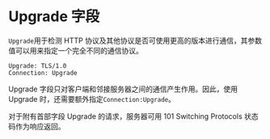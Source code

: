 # Upgrade 字段

`Upgrade`用于检测 HTTP 协议及其他协议是否可使用更高的版本进行通信，其参数值可以用来指定一个完全不同的通信协议。

```http
Upgrade: TLS/1.0
Connection: Upgrade
```

Upgrade 字段只对客户端和邻接服务器之间的通信产生作用。因此，使用 Upgrade 时，还需要额外指定`Connection:Upgrade`。

对于附有首部字段 Upgrade 的请求，服务器可用 101 Switching Protocols 状态码作为响应返回。